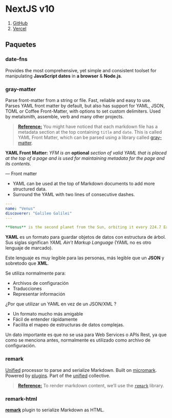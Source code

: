 # NextJS v10

1. [GitHub](https://github.com/zherar7ordoya/ZeroNextJS.git)
2. [Vercel](https://zero-next-js.vercel.app/)

## Paquetes

### date-fns

Provides the most comprehensive, yet simple and consistent toolset for manipulating **JavaScript dates** in **a browser** & **Node.js**.



### gray-matter

Parse front-matter from a string or file. Fast, reliable and easy to use. Parses YAML front matter by default, but also has support for YAML, JSON, TOML or Coffee Front-Matter, with options to set custom delimiters. Used by metalsmith, assemble, verb and many other projects.

> **[Reference:](https://nextjs.org/learn/basics/data-fetching/blog-data)** You might have noticed that each markdown file has a metadata section at the top containing `title` and `date`. This is called YAML Front Matter, which can be parsed using a library called [gray-matter](https://github.com/jonschlinkert/gray-matter).

**YAML Front Matter:** *YFM is an* **optional** *section of valid YAML that is placed at the top of a page and is used for maintaining metadata for the page and its contents.*

— Front matter

- YAML can be used at the top of Markdown documents to add more structured data.
- Surround the YAML with two lines of consecutive dashes.

```yaml
---
name: "Venus"
discoverer: "Galileo Galilei"
---

**Venus** is the second planet from the Sun, orbiting it every 224.7 Earth days.
```



**YAML** es un formato para guardar objetos de datos con estructura de árbol. Sus siglas significan *YAML Ain’t Markup Language* (YAML no es otro lenguaje de marcado).

Este lenguaje es muy legible para las personas, más legible que un **JSON** y sobretodo que **XML**.

Se utiliza normalmente para:

- Archivos de configuración
- Traducciones
- Representar información

¿Por que utilizar un YAML en vez de un JSON/XML ?

- Un formato mucho más amigable
- Fácil de entender rápidamente
- Facilita el mapeo de estructuras de datos complejas.

Un dato importante es que no se usa para Web Services o APIs Rest, ya que como se menciona antes, normalmente es utilizado como archivo de configuración.



### remark

[Unified](https://github.com/unifiedjs/unified) processor to parse and serialize Markdown. Built on [micromark](https://github.com/micromark/micromark). Powered by [plugins](https://github.com/remarkjs/remark/blob/main/doc/plugins.md). Part of the [unified](https://github.com/unifiedjs/unified) collective.

> **[Reference:](https://nextjs.org/learn/basics/dynamic-routes/render-markdown)** To render markdown content, we’ll use the [`remark`](https://github.com/remarkjs/remark) library.



### remark-html

[**remark**](https://github.com/remarkjs/remark) plugin to serialize Markdown as HTML.